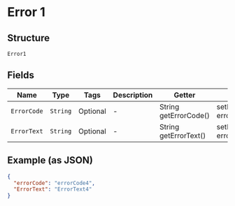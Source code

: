 
# Error 1

## Structure

`Error1`

## Fields

| Name | Type | Tags | Description | Getter | Setter |
|  --- | --- | --- | --- | --- | --- |
| `ErrorCode` | `String` | Optional | - | String getErrorCode() | setErrorCode(String errorCode) |
| `ErrorText` | `String` | Optional | - | String getErrorText() | setErrorText(String errorText) |

## Example (as JSON)

```json
{
  "errorCode": "errorCode4",
  "ErrorText": "ErrorText4"
}
```

